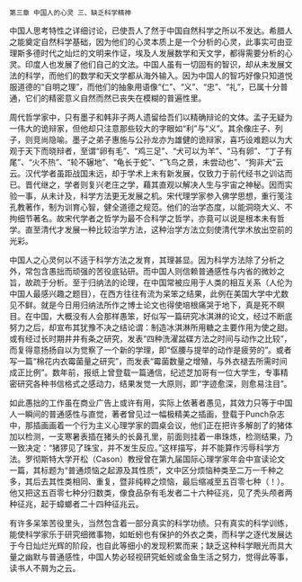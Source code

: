     第三章 中国人的心灵 三、缺乏科学精神 

   中国人思考特性之详细讨论，已使吾人了然于中国自然科学之所以不发达。希腊人之能奠定自然科学基础，因为他们的心灵本质上是一个分析的心灵，此事实可由亚理斯多德时代之灿烂的文明来作证，埃及人发展数学和天文学，都得需要分析的心灵。印度人也发展了他们自己的文法。中国人虽有一切固有的智识，却从未发展文法的科学，而他们的数学和天文学都从海外输入。因为中国人的智巧好像只知道悦服道德的“自明之理”，而他们的抽象用语像“仁”、“义”、“忠”、“礼”，已属十分普通，它们的精密意义自然而然已丧失在模糊的普遍性里。

   周代哲学家中，只有墨子和韩非子两人遗留给吾们以精确辩论的文体。孟子无疑为一伟大的诡辩家，但他却只注意那些较大的字眼如“利”与“义”。其余像庄子、列子，则竞尚隐喻。墨子之弟子惠施与公孙龙亦为雄健的诡辩家，喜巧设难题以为大观于天下而晓辩者，至谓“卵有毛”、“鸡三足”、“犬可以为羊”、“马有卵”、“丁子有尾”、“火不热”、“轮不辗地”、“龟长于蛇”、“飞鸟之景，未尝动也”、“狗非犬”云云。汉代学者虽距战国未远，却于学术上未有新发展，仅致力于前代经书之训诂而已。晋代继之，学者则复兴老庄之学，藉其直观以解决人生与宇宙之神秘。因而实验一事，从未计及，科学方法更无发展之机。宋代理学家参入佛学思想，重行笺注孔教著作，制为训育心智，健全道德之规范。他们的治学态度，以能洞晓大义、不拘细节著名。故宋代学者之哲学为最不合科学之哲学，亦竟可以说是根本未有哲学。直至清代才发展一种比较治学方法，这种治学方法立刻使清代学术放出空前的光彩。

   中国人之心灵何以不适于科学方法之发育，其理甚显。因为科学方法除了分析之外，常包含愚拙而顽强的苦役底钻研。而中国人则信赖普通感性与内省的微妙之旨，故疏于分析。至于归纳法的论理，在中国常被应用于人类的相互关系（人伦为中国人最感兴趣之题目），在西方往往有流为呆笨之结果，此例在美国大学中尤数见不鲜。就是今日用归纳法所作之博士论文也得使培根痛哭于地下，真是死不瞑目。在中国，大概没有人会那样愚笨，好似写一篇研究冰淇淋的论文，经过不断底努力之后，却宣布其犹豫不决之结论谓：制造冰淇淋所用糖之主要作用为使之甜。或有经过长时期井井有条之研究，发表“四种洗濯盆碟方法之时间与动作之比较”，而复得意扬扬自以为觉察了一个新的学理，即“伛腰与提举的动作是疲劳的”。或者写一篇“棉花内衣霉菌量之研究”，而发表“霉菌数量之增殖，与外衣褪去所需时间成正比例”。数年前，报纸上曾登载一篇通信，纪述芝加哥有一位大学生，专事精密研究各种书信格式之感动力，结果发觉一大原则，即“字迹愈深，则愈易注目”。

   如此愚拙的工作虽在商业广告上或许有用，实际上依著者愚见，其效力只等于中国人一瞬间的普通感性与直觉，著者曾见过一幅极精美之插画，登载于Punch杂志中，那插画画着一个行为主义心理学家的圆桌会议，他们正在把许多解剖了的猪体加以检测，一支寒暑表插在猪头的长鼻孔里，前面则挂着一串珠炼，检测结果，乃一致决定：“猪猡见了珠宝，并不发生反应。”这样描写，并不能算作污辱科学方法。罗彻斯特大学开松（Cason）教授曾在第九届国际心理学家年会中宣读论文一篇，其标题为“普通烦恼之起源及其性质”，文中区分烦恼种类至二万一千种之多，其后去其性类相同、重复，暨非纯粹之烦恼，最后缩减至五百零七种（！）。他又把这五百零七种分归数类，像食品杂有毛发者二十六种征兆，见了秃头颅者两种征兆，起于蟑螂者二十四种征兆云。

   有许多呆笨苦役里头，当然包含着一部分真实的科学功绩。只有真实的科学训练，能使科学家乐于研究细微事物，如蚯蚓也有保护的外衣之类，而科学之逐代发展达于今日灿烂光辉的阶段，也自此等细小的发现积累而来；缺乏这种科学眼光而具大量之幽默与普通感性，中国人势必轻视研究蚯蚓或金鱼生活之努力，觉得此等事，读书人不屑为之云。


